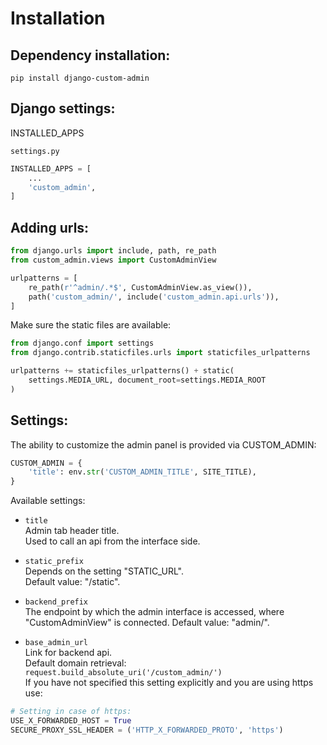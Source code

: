 # Installation

## Dependency installation:
```
pip install django-custom-admin
```

## Django settings:

INSTALLED_APPS

`settings.py`
```python
INSTALLED_APPS = [
    ...
    'custom_admin',
]
```

## Adding urls:

```python
from django.urls import include, path, re_path
from custom_admin.views import CustomAdminView

urlpatterns = [
    re_path(r'^admin/.*$', CustomAdminView.as_view()),
    path('custom_admin/', include('custom_admin.api.urls')),
]
```

Make sure the static files are available:
```python
from django.conf import settings
from django.contrib.staticfiles.urls import staticfiles_urlpatterns

urlpatterns += staticfiles_urlpatterns() + static(
    settings.MEDIA_URL, document_root=settings.MEDIA_ROOT
)
```

## Settings:

The ability to customize the admin panel is provided via CUSTOM_ADMIN:
```python
CUSTOM_ADMIN = {
    'title': env.str('CUSTOM_ADMIN_TITLE', SITE_TITLE),
}
```

Available settings:

- `title`\
Admin tab header title.\
Used to call an api from the interface side.

- `static_prefix`\
Depends on the setting "STATIC_URL".\
Default value: "/static".

- `backend_prefix`\
The endpoint by which the admin interface is accessed, where "CustomAdminView" is connected.
Default value: "admin/".

- `base_admin_url`\
Link for backend api.\
Default domain retrieval: `request.build_absolute_uri('/custom_admin/')`\
If you have not specified this setting explicitly and you are using https use:
```python
# Setting in case of https:
USE_X_FORWARDED_HOST = True
SECURE_PROXY_SSL_HEADER = ('HTTP_X_FORWARDED_PROTO', 'https')
```
